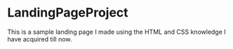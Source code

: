# LandingPageProject
This is a sample landing page I made using the HTML and CSS knowledge I have acquired till now.
